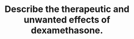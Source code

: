 ---
title: "Describe the therapeutic and unwanted effects of dexamethasone."
entityType: SAQ
exam: PEX
college: ANZCA
year: 2005
sitting: B
question: 6
passRate: 67
EC_expectedDomains:
- "The question required candidates to describe the effects, but most simply gave a list of apparently random effects of the drug. The anti-inflammatory and immunosuppressive effects were often not well covered and the fact that these could be either therapeutic or unwanted depending on the indication for the drug usually overlooked."
EC_errorsCommon:
- "Many candidates failed to distinguish adequately between the side effects of long and short term use and few mentioned the need for replacement therapy in patients who have recently been on the drug."
---